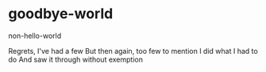 # goodbye-world
non-hello-world

Regrets, I've had a few
But then again, too few to mention
I did what I had to do
And saw it through without exemption


